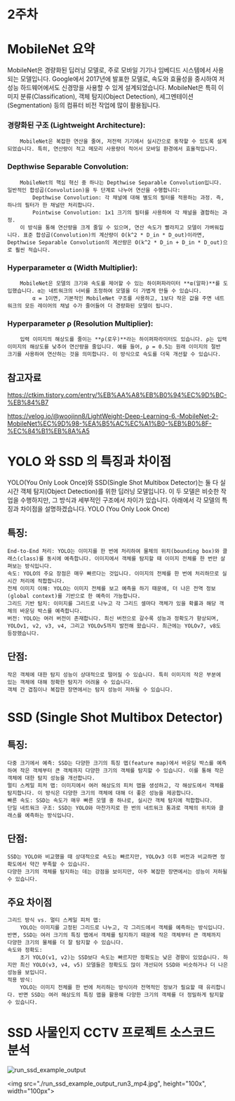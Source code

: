 
2주차
=====

MobileNet 요약
==================

MobileNet은 경량화된 딥러닝 모델로, 주로 모바일 기기나 임베디드 시스템에서 사용되는 모델입니다. Google에서 2017년에 발표한 모델로, 속도와 효율성을 중시하여 저성능 하드웨어에서도 신경망을 사용할 수 있게 설계되었습니다. MobileNet은 특히 이미지 분류(Classification), 객체 탐지(Object Detection), 세그멘테이션(Segmentation) 등의 컴퓨터 비전 작업에 많이 활용됩니다.

###    경량화된 구조 (Lightweight Architecture):
        MobileNet은 복잡한 연산을 줄여, 저전력 기기에서 실시간으로 동작할 수 있도록 설계되었습니다. 특히, 연산량이 적고 메모리 사용량이 적어서 모바일 환경에서 효율적입니다.

###    Depthwise Separable Convolution:
        MobileNet의 핵심 혁신 중 하나는 Depthwise Separable Convolution입니다. 일반적인 합성곱(Convolution)을 두 단계로 나누어 연산을 수행합니다:
            Depthwise Convolution: 각 채널에 대해 별도의 필터를 적용하는 과정. 즉, 하나의 필터가 한 채널만 처리합니다.
            Pointwise Convolution: 1x1 크기의 필터를 사용하여 각 채널을 결합하는 과정.
        이 방식을 통해 연산량을 크게 줄일 수 있으며, 연산 속도가 빨라지고 모델이 가벼워집니다. 표준 합성곱(Convolution)의 계산량이 O(k^2 * D_in * D_out)이라면, Depthwise Separable Convolution의 계산량은 O(k^2 * D_in + D_in * D_out)으로 훨씬 적습니다.

###    Hyperparameter α (Width Multiplier):
        MobileNet은 모델의 크기와 속도를 제어할 수 있는 하이퍼파라미터 **α(알파)**를 도입했습니다. α는 네트워크의 너비를 조정하여 모델을 더 가볍게 만들 수 있습니다.
            α = 1이면, 기본적인 MobileNet 구조를 사용하고, 1보다 작은 값을 주면 네트워크의 모든 레이어의 채널 수가 줄어들어 더 경량화된 모델이 됩니다.

###    Hyperparameter ρ (Resolution Multiplier):
        입력 이미지의 해상도를 줄이는 **ρ(로우)**라는 하이퍼파라미터도 있습니다. ρ는 입력 이미지의 해상도를 낮추어 연산량을 줄입니다. 예를 들어, ρ = 0.5는 원래 이미지의 절반 크기를 사용하여 연산하는 것을 의미합니다. 이 방식으로 속도를 더욱 개선할 수 있습니다.

참고자료
------------

https://ctkim.tistory.com/entry/%EB%AA%A8%EB%B0%94%EC%9D%BC-%EB%84%B7

https://velog.io/@woojinn8/LightWeight-Deep-Learning-6.-MobileNet-2-MobileNet%EC%9D%98-%EA%B5%AC%EC%A1%B0-%EB%B0%8F-%EC%84%B1%EB%8A%A5


YOLO 와 SSD 의 특징과 차이점
================


YOLO(You Only Look Once)와 SSD(Single Shot Multibox Detector)는 둘 다 실시간 객체 탐지(Object Detection)를 위한 딥러닝 모델입니다. 이 두 모델은 비슷한 작업을 수행하지만, 그 방식과 세부적인 구조에서 차이가 있습니다. 아래에서 각 모델의 특징과 차이점을 설명하겠습니다.
YOLO (You Only Look Once)

특징:
------
    End-to-End 처리: YOLO는 이미지를 한 번에 처리하여 물체의 위치(bounding box)와 클래스(class)를 동시에 예측합니다. 이미지에서 객체를 탐지할 때 이미지 전체를 한 번만 살펴보는 방식입니다.
    속도: YOLO의 주요 장점은 매우 빠르다는 것입니다. 이미지의 전체를 한 번에 처리하므로 실시간 처리에 적합합니다.
    전체 이미지 이해: YOLO는 이미지 전체를 보고 예측을 하기 때문에, 더 나은 전역 정보(global context)를 기반으로 한 예측이 가능합니다.
    그리드 기반 탐지: 이미지를 그리드로 나누고 각 그리드 셀마다 객체가 있을 확률과 해당 객체의 바운딩 박스를 예측합니다.
    버전: YOLO는 여러 버전이 존재합니다. 최신 버전으로 갈수록 성능과 정확도가 향상되며, YOLOv1, v2, v3, v4, 그리고 YOLOv5까지 발전해 왔습니다. 최근에는 YOLOv7, v8도 등장했습니다.

단점:
-----
    작은 객체에 대한 탐지 성능이 상대적으로 떨어질 수 있습니다. 특히 이미지의 작은 부분에 있는 객체에 대해 정확한 탐지가 어려울 수 있습니다.
    객체 간 겹침이나 복잡한 장면에서는 탐지 성능이 저하될 수 있습니다.

SSD (Single Shot Multibox Detector)
====================================
특징:
----
    다중 크기에서 예측: SSD는 다양한 크기의 특징 맵(feature map)에서 바운딩 박스를 예측하여 작은 객체부터 큰 객체까지 다양한 크기의 객체를 탐지할 수 있습니다. 이를 통해 작은 객체에 대한 탐지 성능을 개선합니다.
    멀티 스케일 피처 맵: 이미지에서 여러 해상도의 피처 맵을 생성하고, 각 해상도에서 객체를 탐지합니다. 이 방식은 다양한 크기의 객체에 대해 더 좋은 성능을 제공합니다.
    빠른 속도: SSD는 속도가 매우 빠른 모델 중 하나로, 실시간 객체 탐지에 적합합니다.
    단일 네트워크 구조: SSD는 YOLO와 마찬가지로 한 번의 네트워크 통과로 객체의 위치와 클래스를 예측하는 방식입니다.

단점:
----
    SSD는 YOLO와 비교했을 때 상대적으로 속도는 빠르지만, YOLOv3 이후 버전과 비교하면 정확도에서 약간 부족할 수 있습니다.
    다양한 크기의 객체를 탐지하는 데는 강점을 보이지만, 아주 복잡한 장면에서는 성능이 저하될 수 있습니다.

주요 차이점
-------------
    그리드 방식 vs. 멀티 스케일 피처 맵:
        YOLO는 이미지를 고정된 그리드로 나누고, 각 그리드에서 객체를 예측하는 방식입니다. 반면, SSD는 여러 크기의 특징 맵에서 객체를 탐지하기 때문에 작은 객체부터 큰 객체까지 다양한 크기의 물체를 더 잘 탐지할 수 있습니다.
    속도와 정확도:
        초기 YOLO(v1, v2)는 SSD보다 속도는 빠르지만 정확도는 낮은 경향이 있었습니다. 하지만 최신 YOLO(v3, v4, v5) 모델들은 정확도도 많이 개선되어 SSD와 비슷하거나 더 나은 성능을 보입니다.
    적용 방식:
        YOLO는 이미지 전체를 한 번에 처리하는 방식이라 전역적인 정보가 필요할 때 유리합니다. 반면 SSD는 여러 해상도의 특징 맵을 활용해 다양한 크기의 객체를 더 정밀하게 탐지할 수 있습니다.










SSD 사물인지 CCTV 프로젝트 소스코드 분석
==========================================


![run_ssd_example_output](https://github.com/user-attachments/assets/7a937977-5742-40f1-960f-38e27a556b14)


<img src="./run_ssd_example_output_run3_mp4.jpg", height="100x", width="100px">
